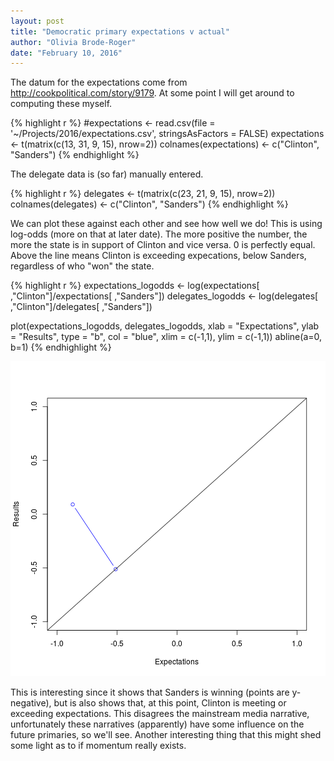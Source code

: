 ```yaml
---
layout: post
title: "Democratic primary expectations v actual"
author: "Olivia Brode-Roger"
date: "February 10, 2016"
---
```


The datum for the expectations come from http://cookpolitical.com/story/9179. At some point I will get around to computing these myself.


{% highlight r %}
#expectations <- read.csv(file = '~/Projects/2016/expectations.csv', stringsAsFactors = FALSE)
expectations <- t(matrix(c(13, 31, 9, 15), nrow=2))
colnames(expectations) <- c("Clinton", "Sanders")
{% endhighlight %}

The delegate data is (so far) manually entered.


{% highlight r %}
delegates <- t(matrix(c(23, 21, 9, 15), nrow=2))
colnames(delegates) <- c("Clinton", "Sanders")
{% endhighlight %}

We can plot these against each other and see how well we do!
This is using log-odds (more on that at later date).
The more positive the number, the more the state is in support of Clinton and vice versa. 0 is perfectly equal. Above the line means Clinton is exceeding expecations, below Sanders, regardless of who "won" the state.


{% highlight r %}
expectations_logodds <- log(expectations[ ,"Clinton"]/expectations[ ,"Sanders"])
delegates_logodds <- log(delegates[ ,"Clinton"]/delegates[ ,"Sanders"])

plot(expectations_logodds, delegates_logodds,
     xlab = "Expectations", ylab = "Results",
     type = "b", col = "blue",
     xlim = c(-1,1), ylim = c(-1,1))
abline(a=0, b=1)
{% endhighlight %}

![center](/../figs/2016-02-10-expectations-v-actual/unnamed-chunk-3-1.png)

This is interesting since it shows that Sanders is winning (points are y-negative), but is also shows that, at this point, Clinton is meeting or exceeding expectations. This disagrees the mainstream media narrative, unfortunately these narratives (apparently) have some influence on the future primaries, so we'll see.
Another interesting thing that this might shed some light as to if momentum really exists.
